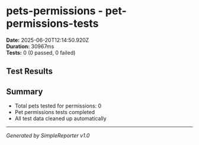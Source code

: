 # pets-permissions - pet-permissions-tests

**Date:** 2025-06-20T12:14:50.920Z  
**Duration:** 30967ms  
**Tests:** 0 (0 passed, 0 failed)

## Test Results



## Summary

- Total pets tested for permissions: 0
- Pet permissions tests completed
- All test data cleaned up automatically

---
*Generated by SimpleReporter v1.0*
